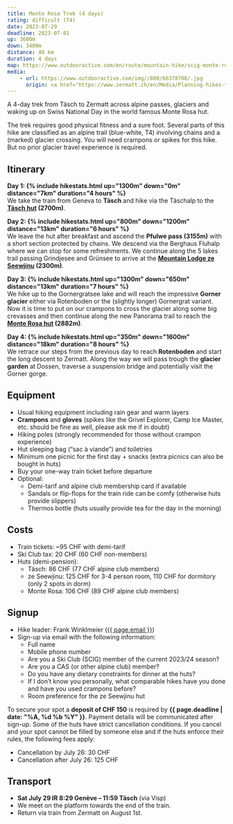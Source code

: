 ```yaml
---
title: Monte Rosa Trek (4 days)
rating: difficult (T4)
date: 2023-07-29
deadline: 2023-07-01
up: 3600m
down: 3400m
distance: 48 km
duration: 4 days
map: https://www.outdooractive.com/en/route/mountain-hike/scig-monte-rosa-trek/258960502/?share=%7Ezuvvruyo%244osso4ph#dm=1&dmdtab=oax-tab1
media:
    - url: https://www.outdooractive.com/img//800/66378708/.jpg
      origin: <a href="https://www.zermatt.ch/en/Media/Planning-hikes-tours/Monte-Rosa-Trek">Zermatt Tourismus</a>
---
```

A 4-day trek from Täsch to Zermatt across alpine passes, glaciers and waking up on
Swiss National Day in the world famous Monte Rosa hut.

The trek requires good physical fitness and a sure foot. Several parts of this hike are classified as an
alpine trail (blue-white, T4) involving chains and a (marked) glacier crossing. You will need crampons
or spikes for this hike. But no prior glacier travel experience is required.


## Itinerary
<b>Day 1: {% include hikestats.html up="1300m" down="0m" distance="7km" duration="4 hours" %}</b><br/>
We take the train from Geneva to **Täsch** and hike via the Täschalp to the **[Täsch hut](https://www.taeschhuette.ch) (2700m)**.

<b>Day 2: {% include hikestats.html up="800m" down="1200m" distance="13km" duration="6 hours" %}</b><br/>
We leave the hut after breakfast and ascend the **Pfulwe pass (3155m)** with a short section
protected by chains. We descend via the Berghaus Fluhalp where we can stop for some
refreshments. We continue along the 5 lakes trail passing Grindjesee and Grünsee
to arrive at the **[Mountain Lodge ze Seewjinu](https://www.zeseewjinu.ch) (2300m)**.

<b>Day 3: {% include hikestats.html up="1300m" down="650m" distance="13km" duration="7 hours" %}</b><br/>
We hike up to the Gornergratsee lake and will reach the impressive **Gorner glacier** either
via Rotenboden or the (slightly longer) Gornergrat variant. Now it is time to put on our crampons
to cross the glacier along some big crevasses and then continue along the new Panorama trail
to reach the **[Monte Rosa hut](https://monterosahuette.ch) (2882m)**.

<b>Day 4: {% include hikestats.html up="350m" down="1600m" distance="18km" duration="8 hours" %}</b><br/>
We retrace our steps from the previous day to reach **Rotenboden** and start the long descent
to Zermatt. Along the way we will pass trough the **glacier garden** at Dossen, traverse a
suspension bridge and potentially visit the Gorner gorge.


## <i class="bi bi-card-checklist"></i>Equipment
- Usual hiking equipment including rain gear and warm layers
- **Crampons** and **gloves** (spikes like the Grivel Explorer, Camp Ice Master, etc. should be fine as well, please ask me if in doubt)
- Hiking poles (strongly recommended for those without crampon experience)
- Hut sleeping bag (“sac à viande”) and toiletries
- Minimum one picnic for the first day + snacks (extra picnics can also be bought in huts)
- Buy your one-way train ticket before departure
- Optional:
  - Demi-tarif and alpine club membership card if available
  - Sandals or flip-flops for the train ride can be comfy (otherwise huts provide slippers)
  - Thermos bottle (huts usually provide tea for the day in the morning)


## <i class="bi bi-piggy-bank"></i>Costs
- Train tickets: ~95 CHF with demi-tarif
- Ski Club tax: 20 CHF (60 CHF non-members)
- Huts (demi-pension):
  - Täsch: 86 CHF (77 CHF alpine club members)
  - ze Seewjinu: 125 CHF for 3-4 person room, 110 CHF for dormitory (only 2 spots in dorm)
  - Monte Rosa: 106 CHF (89 CHF alpine club members)


## <i class="bi bi-envelope-at"></i>Signup
- Hike leader: Frank Winklmeier (<a href="mailto:{{ page.email }}?subject=SCIG {{page.title}}">{{ page.email }}</a>)
- Sign-up via email with the following information:
  - Full name
  - Mobile phone number
  - Are you a Ski Club (SCIG) member of the current 2023/24 season?
  - Are you a CAS (or other alpine club) member?
  - Do you have any dietary constraints for dinner at the huts?
  - If I don’t know you personally, what comparable hikes have you done and have you used crampons before?
  - Room preference for the ze Seewjinu hut

To secure your spot a **deposit of CHF 150** is required by **{{ page.deadline | date: "%A, %d %b %Y" }}**.
Payment details will be communicated after sign-up. Some of the huts have strict cancellation conditions. If you cancel and your spot cannot be filled
by someone else and if the huts enforce their rules, the following fees apply:
 - Cancellation by July 26: 30 CHF
 - Cancellation after July 26: 125 CHF

## <i class="bi bi-train-front"></i>Transport
- **Sat July 29 IR 8:29 Genève – 11:59 Täsch** (via Visp)
- We meet on the platform towards the end of the train.
- Return via train from Zermatt on August 1st.
